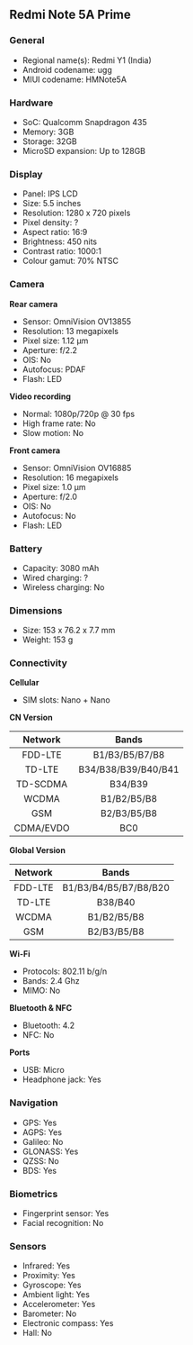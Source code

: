 ## Redmi Note 5A Prime

### General

* Regional name(s): Redmi Y1 (India)
* Android codename: ugg
* MIUI codename: HMNote5A

### Hardware

* SoC: Qualcomm Snapdragon 435
* Memory: 3GB
* Storage: 32GB
* MicroSD expansion: Up to 128GB

### Display

* Panel: IPS LCD
* Size: 5.5 inches
* Resolution: 1280 x 720 pixels
* Pixel density: ?
* Aspect ratio: 16:9
* Brightness: 450 nits
* Contrast ratio: 1000:1
* Colour gamut: 70% NTSC

### Camera

**Rear camera**

* Sensor: OmniVision OV13855
* Resolution: 13 megapixels
* Pixel size: 1.12 µm
* Aperture: f/2.2
* OIS: No
* Autofocus: PDAF
* Flash: LED

**Video recording**

* Normal: 1080p/720p @ 30 fps
* High frame rate: No
* Slow motion: No

**Front camera**

* Sensor: OmniVision OV16885
* Resolution: 16 megapixels
* Pixel size: 1.0 µm
* Aperture: f/2.0
* OIS: No
* Autofocus: No
* Flash: LED

### Battery

* Capacity: 3080 mAh
* Wired charging: ?
* Wireless charging: No

### Dimensions

* Size: 153 x 76.2 x 7.7 mm
* Weight: 153 g

### Connectivity

**Cellular**

* SIM slots: Nano + Nano

**CN Version**

|  Network  |   Bands   |
|:---------:|:-------------------:|
|  FDD-LTE  |    B1/B3/B5/B7/B8   |
|   TD-LTE  | B34/B38/B39/B40/B41 |
|  TD-SCDMA |       B34/B39       |
|   WCDMA   |     B1/B2/B5/B8     |
|    GSM    |     B2/B3/B5/B8     |
| CDMA/EVDO |         BC0         |

**Global Version**

| Network | Bands |
|:-------:|:---------------------:|
| FDD-LTE | B1/B3/B4/B5/B7/B8/B20 |
| TD-LTE | B38/B40 |
| WCDMA | B1/B2/B5/B8 |
| GSM | B2/B3/B5/B8 |

**Wi-Fi**

* Protocols: 802.11 b/g/n
* Bands: 2.4 Ghz
* MIMO: No

**Bluetooth & NFC**

* Bluetooth: 4.2
* NFC: No

**Ports**

* USB: Micro
* Headphone jack: Yes

### Navigation

* GPS: Yes
* AGPS: Yes
* Galileo: No
* GLONASS: Yes
* QZSS: No
* BDS: Yes

### Biometrics

* Fingerprint sensor: Yes
* Facial recognition: No

### Sensors

* Infrared: Yes
* Proximity: Yes
* Gyroscope: Yes
* Ambient light: Yes
* Accelerometer: Yes
* Barometer: No
* Electronic compass: Yes
* Hall: No